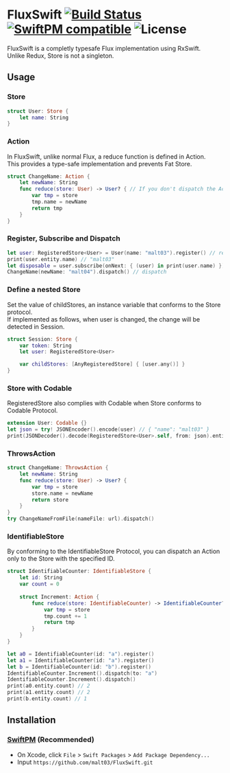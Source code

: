 # FluxSwift [![Build Status](https://travis-ci.org/malt03/FluxSwift.svg?branch=master)](https://travis-ci.org/malt03/FluxSwift) [![SwiftPM compatible](https://img.shields.io/badge/SwiftPM-compatible-4BC51D.svg)](https://github.com/apple/swift-package-manager) ![License](https://img.shields.io/github/license/malt03/FluxSwift.svg)

FluxSwift is a completly typesafe Flux implementation using RxSwift.  
Unlike Redux, Store is not a singleton.

## Usage

### Store
```swift
struct User: Store {
    let name: String
}
```

### Action
In FluxSwift, unlike normal Flux, a reduce function is defined in Action.  
This provides a type-safe implementation and prevents Fat Store.

```swift
struct ChangeName: Action {
    let newName: String
    func reduce(store: User) -> User? { // If you don't dispatch the Action to the Store, you can return nil.
        var tmp = store
        tmp.name = newName
        return tmp
    }
}
```

### Register, Subscribe and Dispatch
```Swift
let user: RegisteredStore<User> = User(name: "malt03").register() // register the store to Dispatcher
print(user.entity.name) // "malt03"
let disposable = user.subscribe(onNext: { (user) in print(user.name) }) // subscribe
ChangeName(newName: "malt04").dispatch() // dispatch
```

### Define a nested Store
Set the value of childStores, an instance variable that conforms to the Store protocol.  
If implemented as follows, when user is changed, the change will be detected in Session.

```swift
struct Session: Store {
    var token: String
    let user: RegisteredStore<User>

    var childStores: [AnyRegisteredStore] { [user.any()] }
}
```

### Store with Codable
RegisteredStore also complies with Codable when Store conforms to Codable Protocol.

```swift
extension User: Codable {}
let json = try! JSONEncoder().encode(user) // { "name": "malt03" }
print(JSONDecoder().decode(RegisteredStore<User>.self, from: json).entity.name) // "malt03"
```

### ThrowsAction
```swift
struct ChangeName: ThrowsAction {
    let newName: String
    func reduce(store: User) -> User? {
        var tmp = store
        store.name = newName
        return store
    }
}
try ChangeNameFromFile(nameFile: url).dispatch()
```

### IdentifiableStore
By conforming to the IdentifiableStore Protocol, you can dispatch an Action only to the Store with the specified ID.

```swift
struct IdentifiableCounter: IdentifiableStore {
    let id: String
    var count = 0
    
    struct Increment: Action {
        func reduce(store: IdentifiableCounter) -> IdentifiableCounter? {
            var tmp = store
            tmp.count += 1
            return tmp
        }
    }
}

let a0 = IdentifiableCounter(id: "a").register()
let a1 = IdentifiableCounter(id: "a").register()
let b = IdentifiableCounter(id: "b").register()
IdentifiableCounter.Increment().dispatch(to: "a")
IdentifiableCounter.Increment().dispatch()
print(a0.entity.count) // 2
print(a1.entity.count) // 2
print(b.entity.count) // 1
```

## Installation

### [SwiftPM](https://github.com/apple/swift-package-manager) (Recommended)

- On Xcode, click `File` > `Swift Packages` > `Add Package Dependency...`
- Input `https://github.com/malt03/FluxSwift.git`
